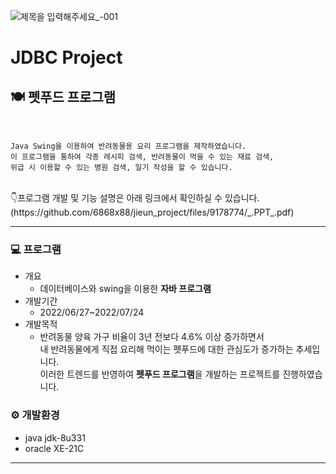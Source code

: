 ![제목을 입력해주세요_-001](https://user-images.githubusercontent.com/107034832/180709548-b4cf3486-6861-4c5d-a170-6275dd7e4381.png)

# JDBC Project
## 🍽️ 펫푸드 프로그램

<br>

```
Java Swing을 이용하여 반려동물용 요리 프로그램을 제작하였습니다.
이 프로그램을 통하여 각종 레시피 검색, 반려동물이 먹을 수 있는 재료 검색, 
위급 시 이용할 수 있는 병원 검색, 일기 작성을 할 수 있습니다.
```
<br>
👇프로그램 개발 및 기능 설명은 아래 링크에서 확인하실 수 있습니다.<br>
(https://github.com/6868x88/jieun_project/files/9178774/_.PPT_.pdf)


***

### 💻 프로그램
- 개요 
	- 데이터베이스와 swing을 이용한 <b>자바 프로그램</b> 
- 개발기간 
	- 2022/06/27~2022/07/24
- 개발목적
	- 반려동물 양육 가구 비율이 3년 전보다 4.6% 이상 증가하면서 
<br>내 반려동물에게 직접 요리해 먹이는 펫푸드에 대한 관심도가 증가하는 추세입니다.
<br>이러한 트렌드를 반영하여 <b>펫푸드 프로그램</b>을 개발하는 프로젝트를 진행하였습니다.



### ⚙️ 개발환경
- java jdk-8u331
- oracle XE-21C

***
